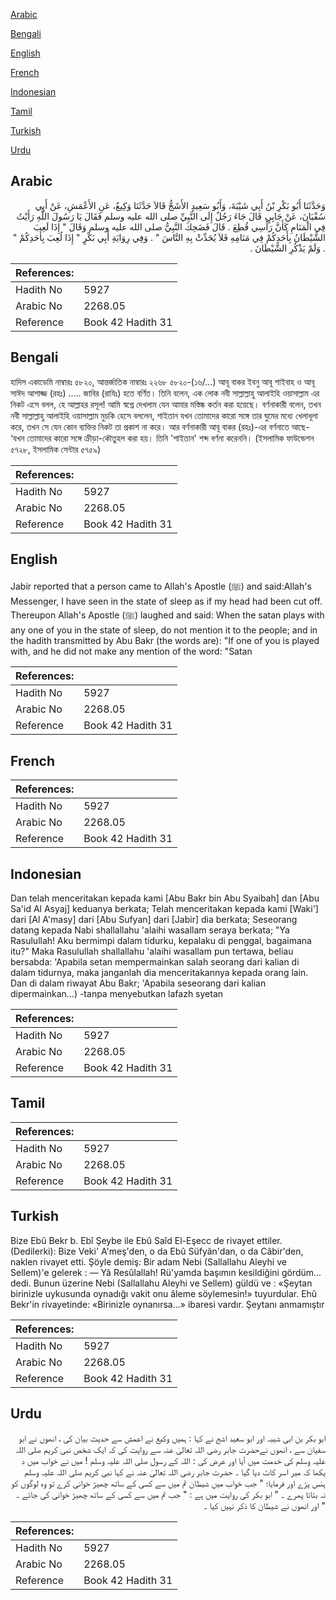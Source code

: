 [Arabic](#arabic)

[Bengali](#bengali)

[English](#english)

[French](#french)

[Indonesian](#indonesian)

[Tamil](#tamil)

[Turkish](#turkish)

[Urdu](#urdu)

## Arabic


<div dir="rtl" lang="ar" style={{fontSize:'larger',backgroundColor:'#f8f9fa',padding:20}}>
وَحَدَّثَنَا أَبُو بَكْرِ بْنُ أَبِي شَيْبَةَ، وَأَبُو سَعِيدٍ الأَشَجُّ قَالاَ حَدَّثَنَا وَكِيعٌ، عَنِ الأَعْمَشِ، عَنْ أَبِي سُفْيَانَ، عَنْ جَابِرٍ، قَالَ جَاءَ رَجُلٌ إِلَى النَّبِيِّ صلى الله عليه وسلم فَقَالَ يَا رَسُولَ اللَّهِ رَأَيْتُ فِي الْمَنَامِ كَأَنَّ رَأْسِي قُطِعَ ‏.‏ قَالَ فَضَحِكَ النَّبِيُّ صلى الله عليه وسلم وَقَالَ ‏"‏ إِذَا لَعِبَ الشَّيْطَانُ بِأَحَدِكُمْ فِي مَنَامِهِ فَلاَ يُحَدِّثْ بِهِ النَّاسَ ‏"‏ ‏.‏ وَفِي رِوَايَةِ أَبِي بَكْرٍ ‏"‏ إِذَا لُعِبَ بِأَحَدِكُمْ ‏"‏ ‏.‏ وَلَمْ يَذْكُرِ الشَّيْطَانَ ‏.‏
</div>
<div style={{backgroundColor:'#f8f9fa',padding:20, marginBottom: 10}}><table> <thead> <tr> <th>References:</th> <th></th> </tr> </thead> <tbody><tr><td>Hadith No</td><td>5927</td></tr><tr><td>Arabic No</td><td>2268.05</td></tr><tr><td>Reference</td><td>Book 42 Hadith 31</td></tr></tbody></table></div>

## Bengali


<div dir="ltr" lang="bn" style={{fontSize:'larger',backgroundColor:'#f8f9fa',padding:20}}>
হাদিস একাডেমি নাম্বারঃ ৫৮২০, আন্তর্জাতিক নাম্বারঃ ২২৬৮ ৫৮২০-(১৬/...) আবূ বাকর ইবনু আবূ শাইবাহ ও আবূ সাঈদ আশাজ্জ (রহঃ) ..... জাবির (রাযিঃ) হতে বর্ণিত। তিনি বলেন, এক লোক নবী সাল্লাল্লাহু আলাইহি ওয়াসাল্লাম এর নিকট এসে বলল, হে আল্লাহর রসূল! আমি স্বপ্নে দেখলাম যেন আমার মস্তিষ্ক কর্তন করা হয়েছে। বর্ণনাকারী বলেন, তখন নবী সাল্লাল্লাহু আলাইহি ওয়াসাল্লাম মুচকি হেসে বললেন, শাইতান যখন তোমাদের কারো সঙ্গে তার ঘুমের মধ্যে খেলাধূলা করে, তখন সে যেন কোন ব্যক্তির নিকট তা প্রকাশ না করে। আর বর্ণনাকারী আবূ বাকর (রহঃ)-এর বর্ণনাতে আছে- ‘যখন তোমাদের কারো সঙ্গে ক্রীড়া-কৌতুহল করা হয়। তিনি 'শাইতান' শব্দ বর্ণনা করেননি। (ইসলামিক ফাউন্ডেশন ৫৭২৮, ইসলামিক সেন্টার ৫৭৫৯)
</div>
<div style={{backgroundColor:'#f8f9fa',padding:20, marginBottom: 10}}><table> <thead> <tr> <th>References:</th> <th></th> </tr> </thead> <tbody><tr><td>Hadith No</td><td>5927</td></tr><tr><td>Arabic No</td><td>2268.05</td></tr><tr><td>Reference</td><td>Book 42 Hadith 31</td></tr></tbody></table></div>

## English


<div dir="ltr" lang="en" style={{fontSize:'larger',backgroundColor:'#f8f9fa',padding:20}}>
Jabir reported that a person came to Allah's Apostle (ﷺ) and said:Allah's Messenger, I have seen in the state of sleep as if my head had been cut off. Thereupon Allah's Apostle (ﷺ) laughed and said: When the satan plays with any one of you in the state of sleep, do not mention it to the people; and in the hadith transmitted by Abu Bakr (the words are): "If one of you is played with, and he did not make any mention of the word: "Satan
</div>
<div style={{backgroundColor:'#f8f9fa',padding:20, marginBottom: 10}}><table> <thead> <tr> <th>References:</th> <th></th> </tr> </thead> <tbody><tr><td>Hadith No</td><td>5927</td></tr><tr><td>Arabic No</td><td>2268.05</td></tr><tr><td>Reference</td><td>Book 42 Hadith 31</td></tr></tbody></table></div>

## French


<div dir="ltr" lang="fr" style={{fontSize:'larger',backgroundColor:'#f8f9fa',padding:20}}>

</div>
<div style={{backgroundColor:'#f8f9fa',padding:20, marginBottom: 10}}><table> <thead> <tr> <th>References:</th> <th></th> </tr> </thead> <tbody><tr><td>Hadith No</td><td>5927</td></tr><tr><td>Arabic No</td><td>2268.05</td></tr><tr><td>Reference</td><td>Book 42 Hadith 31</td></tr></tbody></table></div>

## Indonesian


<div dir="ltr" lang="id" style={{fontSize:'larger',backgroundColor:'#f8f9fa',padding:20}}>
Dan telah menceritakan kepada kami [Abu Bakr bin Abu Syaibah] dan [Abu Sa'id Al Asyaj] keduanya berkata; Telah menceritakan kepada kami [Waki'] dari [Al A'masy] dari [Abu Sufyan] dari [Jabir] dia berkata; Seseorang datang kepada Nabi shallallahu 'alaihi wasallam seraya berkata; "Ya Rasulullah! Aku bermimpi dalam tidurku, kepalaku di penggal, bagaimana itu?" Maka Rasulullah shallallahu 'alaihi wasallam pun tertawa, beliau bersabda: 'Apabila setan mempermainkan salah seorang dari kalian di dalam tidurnya, maka janganlah dia menceritakannya kepada orang lain. Dan di dalam riwayat Abu Bakr; 'Apabila seseorang dari kalian dipermainkan…) -tanpa menyebutkan lafazh syetan
</div>
<div style={{backgroundColor:'#f8f9fa',padding:20, marginBottom: 10}}><table> <thead> <tr> <th>References:</th> <th></th> </tr> </thead> <tbody><tr><td>Hadith No</td><td>5927</td></tr><tr><td>Arabic No</td><td>2268.05</td></tr><tr><td>Reference</td><td>Book 42 Hadith 31</td></tr></tbody></table></div>

## Tamil


<div dir="ltr" lang="ta" style={{fontSize:'larger',backgroundColor:'#f8f9fa',padding:20}}>

</div>
<div style={{backgroundColor:'#f8f9fa',padding:20, marginBottom: 10}}><table> <thead> <tr> <th>References:</th> <th></th> </tr> </thead> <tbody><tr><td>Hadith No</td><td>5927</td></tr><tr><td>Arabic No</td><td>2268.05</td></tr><tr><td>Reference</td><td>Book 42 Hadith 31</td></tr></tbody></table></div>

## Turkish


<div dir="ltr" lang="tr" style={{fontSize:'larger',backgroundColor:'#f8f9fa',padding:20}}>
Bize Ebû Bekr b. Ebî Şeybe ile Ebû Saîd El-Eşecc de rivayet ettiler. (Dedilerki): Bize Veki' A'meş'den, o da Ebû Süfyân'dan, o da Câbir'den, naklen rivayet etti. Şöyle demiş: Bir adam Nebi (Sallallahu Aleyhi ve Sellem)'e gelerek : — Yâ Resûlallah! Rü'yamda başımın kesildiğini gördüm... dedi. Bunun üzerine Nebi (Sallallahu Aleyhi ve Sellem) güldü ve : «Şeytan birinizle uykusunda oynadığı vakit onu âleme söylemesin!» tuyurdular. Ehû Bekr'in rivayetinde: «Birinizle oynanırsa...» ibaresi vardır. Şeytanı anmamıştır
</div>
<div style={{backgroundColor:'#f8f9fa',padding:20, marginBottom: 10}}><table> <thead> <tr> <th>References:</th> <th></th> </tr> </thead> <tbody><tr><td>Hadith No</td><td>5927</td></tr><tr><td>Arabic No</td><td>2268.05</td></tr><tr><td>Reference</td><td>Book 42 Hadith 31</td></tr></tbody></table></div>

## Urdu


<div dir="rtl" lang="ur" style={{fontSize:'larger',backgroundColor:'#f8f9fa',padding:20}}>
ابو بکر بن ابی شیبہ اور ابو سعید اشج نے کہا : ہمیں وکیع نے اعمش سے حدیث بیان کی ، انھوں نے ابو سفیان سے ، انھوں نےحضرت جابر رضی اللہ تعالیٰ عنہ سے روایت کی کہ ایک شخص نبی کریم صلی اللہ علیہ وسلم کی خدمت میں آیا اور عرض کی : اللہ کے رسول صلی اللہ علیہ وسلم ! میں نے خواب میں د یکھا کہ میر اسر کاٹ دیا گیا ۔ حضرت جابر رضی اللہ تعالیٰ عنہ نے کہا نبی کریم صلی اللہ علیہ وسلم ہنس پڑے اور فرمایا؛ " جب خواب میں شیطان تم میں سے کسی کے ساتھ چھیڑ خوانی کرے تو وہ لوگوں کو نہ بتاتا پھرے ۔ " ابو بکر کی روایت میں ہے : " جب تم میں سے کسی کے ساتھ چھیڑ خوانی کی جائے ۔ " اور انھوں نے شیطان کا ذکر نہیں کیا ۔
</div>
<div style={{backgroundColor:'#f8f9fa',padding:20, marginBottom: 10}}><table> <thead> <tr> <th>References:</th> <th></th> </tr> </thead> <tbody><tr><td>Hadith No</td><td>5927</td></tr><tr><td>Arabic No</td><td>2268.05</td></tr><tr><td>Reference</td><td>Book 42 Hadith 31</td></tr></tbody></table></div>